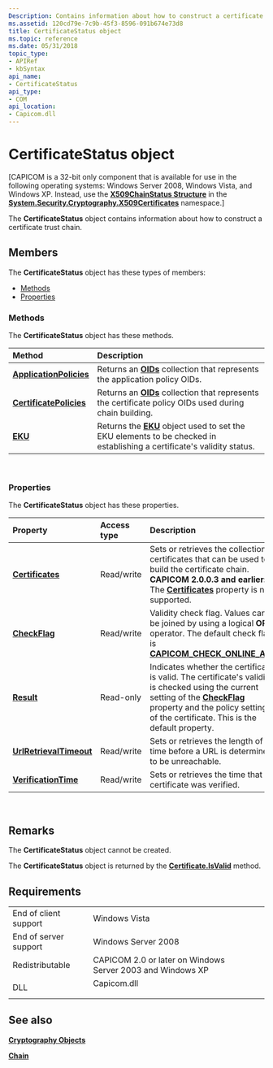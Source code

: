 ```yaml
---
Description: Contains information about how to construct a certificate trust chain.
ms.assetid: 120cd79e-7c9b-45f3-8596-091b674e73d8
title: CertificateStatus object
ms.topic: reference
ms.date: 05/31/2018
topic_type:
- APIRef
- kbSyntax
api_name:
- CertificateStatus
api_type:
- COM
api_location:
- Capicom.dll
---
```


# CertificateStatus object

\[CAPICOM is a 32-bit only component that is available for use in the following operating systems: Windows Server 2008, Windows Vista, and Windows XP. Instead, use the [**X509ChainStatus Structure**](/dotnet/api/system.security.cryptography.x509certificates.x509chainstatus?view=netcore-3.1) in the [**System.Security.Cryptography.X509Certificates**](/dotnet/api/system.security.cryptography.x509certificates.publickey.-ctor?view=netcore-3.1) namespace.\]

The **CertificateStatus** object contains information about how to construct a certificate trust chain.

## Members

The **CertificateStatus** object has these types of members:

-   [Methods](#methods)
-   [Properties](#properties)

### Methods

The **CertificateStatus** object has these methods.



| Method                                                               | Description                                                                                                                                  |
|:---------------------------------------------------------------------|:---------------------------------------------------------------------------------------------------------------------------------------------|
| [**ApplicationPolicies**](certificatestatus-applicationpolicies.md) | Returns an [**OIDs**](oids.md) collection that represents the application policy OIDs.<br/>                                           |
| [**CertificatePolicies**](certificatestatus-certificatepolicies.md) | Returns an [**OIDs**](oids.md) collection that represents the certificate policy OIDs used during chain building.<br/>                |
| [**EKU**](certificatestatus-eku.md)                                 | Returns the [**EKU**](eku.md) object used to set the EKU elements to be checked in establishing a certificate's validity status.<br/> |



 

### Properties

The **CertificateStatus** object has these properties.



| Property                                                                        | Access type           | Description                                                                                                                                                                                                                                                       |
|:--------------------------------------------------------------------------------|:----------------------|:------------------------------------------------------------------------------------------------------------------------------------------------------------------------------------------------------------------------------------------------------------------|
| [**Certificates**](certificatestatus-certificates.md)<br/>               | Read/write<br/> | Sets or retrieves the collection of certificates that can be used to build the certificate chain.<br/> **CAPICOM 2.0.0.3 and earlier:** The [**Certificates**](certificatestatus-certificates.md) property is not supported.<br/>                    |
| [**CheckFlag**](certificatestatus-checkflag.md)<br/>                     | Read/write<br/> | Validity check flag. Values can be joined by using a logical **OR** operator. The default check flag is [**CAPICOM\_CHECK\_ONLINE\_ALL**](capicom-check-flag.md).<br/>                                                                                     |
| [**Result**](certificatestatus-result.md)<br/>                           | Read-only<br/>  | Indicates whether the certificate is valid. The certificate's validity is checked using the current setting of the [**CheckFlag**](certificatestatus-checkflag.md) property and the policy settings of the certificate. This is the default property.<br/> |
| [**UrlRetrievalTimeout**](certificatestatus-urlretrievaltimeout.md)<br/> | Read/write<br/> | Sets or retrieves the length of time before a URL is determined to be unreachable.<br/>                                                                                                                                                                     |
| [**VerificationTime**](certificatestatus-verificationtime.md)<br/>       | Read/write<br/> | Sets or retrieves the time that the certificate was verified.<br/>                                                                                                                                                                                          |



 

## Remarks

The **CertificateStatus** object cannot be created.

The **CertificateStatus** object is returned by the [**Certificate.IsValid**](certificate-isvalid.md) method.

## Requirements



|                                  |                                                                                        |
|----------------------------------|----------------------------------------------------------------------------------------|
| End of client support<br/> | Windows Vista<br/>                                                               |
| End of server support<br/> | Windows Server 2008<br/>                                                         |
| Redistributable<br/>       | CAPICOM 2.0 or later on Windows Server 2003 and Windows XP<br/>                  |
| DLL<br/>                   | <dl> <dt>Capicom.dll</dt> </dl> |



## See also

<dl> <dt>

[**Cryptography Objects**](cryptography-objects.md)
</dt> <dt>

[**Chain**](chain.md)
</dt> </dl>

 

 